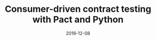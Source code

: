 ---
slug: "/pact"
date: "2016-12-08"
title: "Consumer-driven contract testing with Pact and Python"
description: "TODO"
---